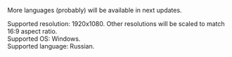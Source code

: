 More languages (probably) will be available in next updates.

Supported resolution: 1920x1080. Other resolutions will be scaled to match 16:9 aspect ratio.<br/>
Supported OS: Windows.<br/>
Supported language: Russian.
